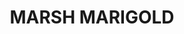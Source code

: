 ---
title: "MARSH MARIGOLD"
price: "TBA"
desc: "Opis nije dostupan"
img_path: "/assets/img/A.MIG-8451.jpg"
brand: AMMO
available: true
cat: "dioramas"
subcat: "LASER CUT PLANTS"
subsubcat: "SS"
---